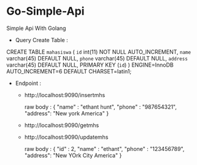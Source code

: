 # Go-Simple-Api
Simple Api With Golang


- Query Create Table :

CREATE TABLE `mahasiswa` (
  `id` int(11) NOT NULL AUTO_INCREMENT,
  `name` varchar(45) DEFAULT NULL,
  `phone` varchar(45) DEFAULT NULL,
  `address` varchar(45) DEFAULT NULL,
  PRIMARY KEY (`id`)
) ENGINE=InnoDB AUTO_INCREMENT=6 DEFAULT CHARSET=latin1;


- Endpoint :
    - http://localhost:9090/insertmhs

        raw body :
        {
            "name" : "ethant hunt",
            "phone" : "987654321",
            "address": "New york America"
        }

    - http://localhost:9090/getmhs

    - http://localhost:9090/updatemhs

        raw body :
        {
            "id" : 2,
            "name" : "ethant",
            "phone" : "123456789",
            "address": "New YOrk City America"
        }
